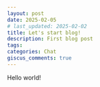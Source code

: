 ```yaml
---
layout: post
date: 2025-02-05
# last_updated: 2025-02-02
title: Let's start blog!
description: First blog post
tags: 
categories: Chat
giscus_comments: true
---
```


Hello world!